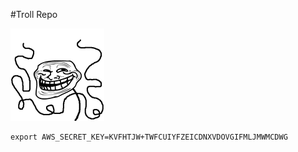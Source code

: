 #Troll Repo

![Troll](troll.gif "Troll")

```
export AWS_SECRET_KEY=KVFHTJW+TWFCUIYFZEICDNXVDOVGIFMLJMWMCDWG
```
